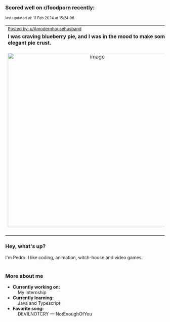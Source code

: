 ### Scored well on r/foodporn recently:

<p align="left"><sub>last updated at: 11 Feb 2024 at 15:24:06</sub></p>

|   |
| --- |
| <sub>[Posted by: u/Amodernhousehusband][source]</sub> |
| **I was craving blueberry pie, and I was in the mood to make some elegant pie crust.** | 
|<p align="center"> <img alt="image" src="https://i.redd.it/zyn3w1nx5hhc1.jpeg" width="550" /> </p>|
|   |

### Hey, what's up?

I'm Pedro. I like coding, animation, witch-house and video games.<br><br>

### More about me
- **Currently working on:**  
&nbsp;&nbsp;&nbsp;&nbsp;My internship
- **Currently learning:**  
&nbsp;&nbsp;&nbsp;&nbsp;Java and Typescript
- **Favorite song:**  
&nbsp;&nbsp;&nbsp;&nbsp;DEVILNOTCRY — NotEnoughOfYou<br><br>

  



  
  
  
[linkedin]: https://linkedin.com/in/pedro-h-r-gomes-8a487b14a/
[gmail]: mailto:pilique11@gmail.com
[source]: https://reddit.com/r/FoodPorn/comments/1amdy4z/i_was_craving_blueberry_pie_and_i_was_in_the_mood/
[redditAPI]: https://www.reddit.com/dev/api/